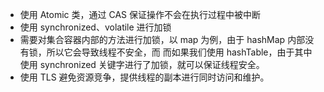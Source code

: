 - 使用 Atomic 类，通过 CAS 保证操作不会在执行过程中被中断
- 使用 synchronized、volatile 进行加锁
- 需要对集合容器内部的方法进行加锁，以 map 为例，由于 hashMap 内部没有锁，所以它会导致线程不安全，而 而如果我们使用 hashTable，由于其中使用 synchronized 关键字进行了加锁，就可以保证线程安全。
- 使用 TLS 避免资源竞争，提供线程的副本进行同时访问和维护。
 